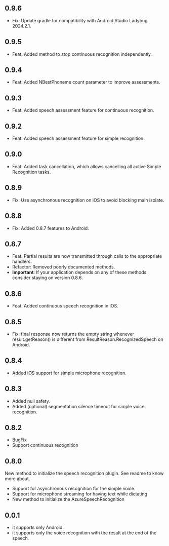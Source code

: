 ## 0.9.6
- Fix: Update gradle for compatibility with Android Studio Ladybug 2024.2.1.

## 0.9.5
- Feat: Added method to stop continuous recognition independently.

## 0.9.4
- Feat: Added NBestPhoneme count parameter to improve assessments.

## 0.9.3
- Feat: Added speech assessment feature for continuous recognition.

## 0.9.2
- Feat: Added speech assessment feature for simple recognition.

## 0.9.0
- Feat: Added task cancellation, which allows cancelling all active Simple Recognition tasks.

## 0.8.9
- Fix: Use asynchronous recognition on iOS to avoid blocking main isolate.

## 0.8.8
- Fix: Added 0.8.7 features to Android.

## 0.8.7
- Feat: Partial results are now transmitted through calls to the appropriate handlers.
- Refactor: Removed poorly documented methods.
- __Important__: If your application depends on any of these methods consider staying on version 0.8.6.

## 0.8.6
- Feat: Added continuous speech recognition in iOS.

## 0.8.5
- Fix: final response now returns the empty string whenever result.getReason() is different from ResultReason.RecognizedSpeech on Android.

## 0.8.4
- Added iOS support for simple microphone recognition.

## 0.8.3
- Added null safety.
- Added (optional) segmentation silence timeout for simple voice recognition.

## 0.8.2
- BugFix
- Support continuous recognition

## 0.8.0
New method to initialize the speech recognition plugin.
See readme to know more about.

- Support for asynchronous recognition for the simple voice.
- Support for microphone streaming for having text while dictating
- New method to initialize the AzureSpeechRecognition

## 0.0.1
- it supports only Android.
- it supports only the voice recognition with the result at the end of the speech.
